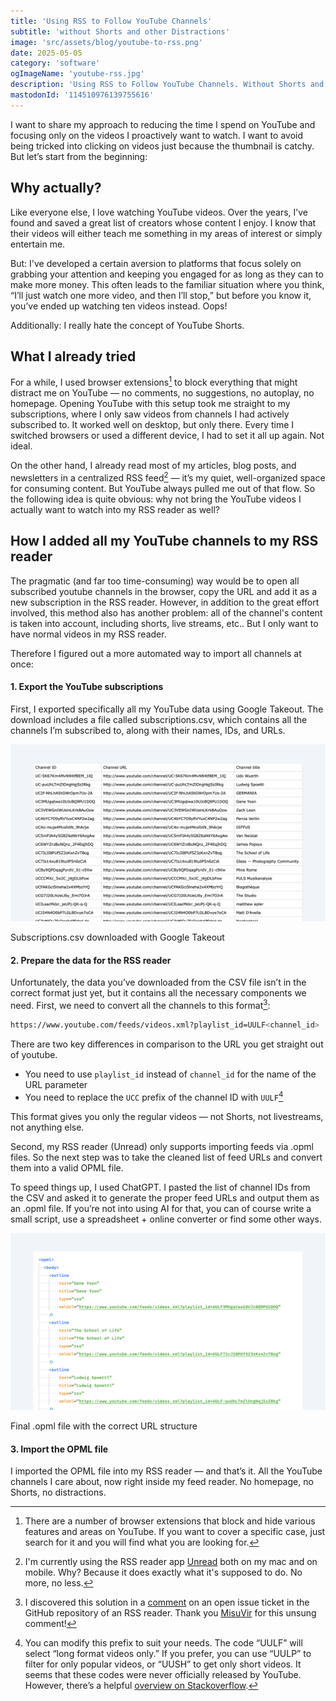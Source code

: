 ```yaml
---
title: 'Using RSS to Follow YouTube Channels'
subtitle: 'without Shorts and other Distractions'
image: 'src/assets/blog/youtube-to-rss.png'
date: 2025-05-05
category: 'software'
ogImageName: 'youtube-rss.jpg'
description: 'Using RSS to Follow YouTube Channels. Without Shorts and other Distractions.'
mastodonId: '114510976139755616'
---
```


I want to share my approach to reducing the time I spend on YouTube and focusing only on the videos
I proactively want to watch. I want to avoid being tricked into clicking on videos just because the
thumbnail is catchy. But let’s start from the beginning:

## Why actually?

Like everyone else, I love watching YouTube videos. Over the years, I’ve found and saved a great
list of creators whose content I enjoy. I know that their videos will either teach me something in
my areas of interest or simply entertain me.

But: I've developed a certain aversion to platforms that focus solely on grabbing your attention and
keeping you engaged for as long as they can to make more money. This often leads to the familiar
situation where you think, “I’ll just watch one more video, and then I’ll stop,” but before you know
it, you’ve ended up watching ten videos instead. Oops!

Additionally: I really hate the concept of YouTube Shorts.

## What I already tried

For a while, I used browser extensions[^1] to block everything that might distract me on YouTube —
no comments, no suggestions, no autoplay, no homepage. Opening YouTube with this setup took me
straight to my subscriptions, where I only saw videos from channels I had actively subscribed to. It
worked well on desktop, but only there. Every time I switched browsers or used a different device, I
had to set it all up again. Not ideal.

On the other hand, I already read most of my articles, blog posts, and newsletters in a centralized
RSS feed[^2] — it’s my quiet, well-organized space for consuming content. But YouTube always pulled
me out of that flow. So the following idea is quite obvious: why not bring the YouTube videos I
actually want to watch into my RSS reader as well?

## How I added all my YouTube channels to my RSS reader

The pragmatic (and far too time-consuming) way would be to open all subscribed youtube channels in
the browser, copy the URL and add it as a new subscription in the RSS reader. However, in addition
to the great effort involved, this method also has another problem: all of the channel's content is
taken into account, including shorts, live streams, etc.. But I only want to have normal videos in
my RSS reader.

Therefore I figured out a more automated way to import all channels at once:

#### 1. Export the YouTube subscriptions

First, I exported specifically all my YouTube data using Google Takeout. The download includes a
file called subscriptions.csv, which contains all the channels I’m subscribed to, along with their
names, IDs, and URLs.

![csv table of the exported Youtube Channel data](../../assets/blog/youtube-channel-csv.png)

<figcaption>Subscriptions.csv downloaded with Google Takeout</figcaption>

#### 2. Prepare the data for the RSS reader

Unfortunately, the data you’ve downloaded from the CSV file isn’t in the correct format just yet,
but it contains all the necessary components we need. First, we need to convert all the channels to
this format[^3]:

```sh
https://www.youtube.com/feeds/videos.xml?playlist_id=UULF<channel_id>
```

There are two key differences in comparison to the URL you get straight out of youtube.

- You need to use `playlist_id` instead of `channel_id` for the name of the URL parameter
- You need to replace the `UCC` prefix of the channel ID with `UULF`[^4]

This format gives you only the regular videos — not Shorts, not livestreams, not anything else.

Second, my RSS reader (Unread) only supports importing feeds via .opml files. So the next step was
to take the cleaned list of feed URLs and convert them into a valid OPML file.

To speed things up, I used ChatGPT. I pasted the list of channel IDs from the CSV and asked it to
generate the proper feed URLs and output them as an .opml file. If you’re not into using AI for
that, you can of course write a small script, use a spreadsheet + online converter or find some
other ways.

![OPML file of the adjusted Youtube Channel data](../../assets/blog/youtube-channel-opml.png)

<figcaption>Final .opml file with the correct URL structure</figcaption>

#### 3. Import the OPML file

I imported the OPML file into my RSS reader — and that’s it. All the YouTube channels I care about,
now right inside my feed reader. No homepage, no Shorts, no distractions.

[^1]:
    There are a number of browser extensions that block and hide various features and areas on
    YouTube. If you want to cover a specific case, just search for it and you will find what you are
    looking for.

[^2]:
    I'm currently using the RSS reader app [Unread](https://www.goldenhillsoftware.com/unread/) both
    on my mac and on mobile. Why? Because it does exactly what it's supposed to do. No more, no
    less.

[^3]:
    I discovered this solution in a
    [comment](https://github.com/FreshRSS/Extensions/issues/234#issuecomment-2738509387) on an open
    issue ticket in the GitHub repository of an RSS reader. Thank you
    [MisuVir](https://github.com/MisuVir) for this unsung comment!

[^4]:
    You can modify this prefix to suit your needs. The code “UULF” will select “long format videos
    only.” If you prefer, you can use “UULP” to filter for only popular videos, or “UUSH” to get
    only short videos. It seems that these codes were never officially released by YouTube. However,
    there’s a helpful [overview on Stackoverflow](https://stackoverflow.com/a/76602819).
